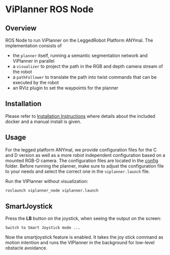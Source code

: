 # ViPlanner ROS Node

## Overview

ROS Node to run ViPlanner on the LeggedRobot Platform ANYmal.
The implementation consists of
- the `planner` itself, running a semantic segmentation network and ViPlanner in parallel
- a `visualizer` to project the path in the RGB and depth camera stream of the robot
- a `pathFollower` to translate the path into twist commands that can be executed by the robot
- an RViz plugin to set the waypoints for the planner


## Installation

Please refer to [Installation Instructions](./INSTALL.md) where details about the included docker and a manual install is given.

## Usage

For the legged platform ANYmal, we provide configuration files for the C and D version as well as a more robot independent configuration based on a mounted RGB-D camera. The configuration files are located in the [config](./planner/config/) folder. Before running the planner, make sure to adjust the configuration file to your needs and select the correct one in the `viplanner.launch` file.

Run the VIPlanner without visualization:

```bash
roslaunch viplanner_node viplanner.launch
```

## SmartJoystick

Press the **LB** button on the joystick, when seeing the output on the screen:

    Switch to Smart Joystick mode ...

Now the smartjoystick feature is enabled. It takes the joy stick command as motion intention and runs the VIPlanner in the background for low-level obstacle avoidance.
